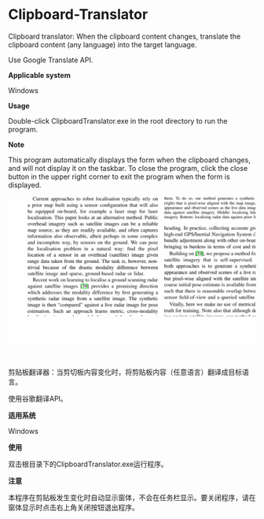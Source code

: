 # Clipboard-Translator
Clipboard translator: When the clipboard content changes, translate the clipboard content (any language) into the target language.

Use Google Translate API.

**Applicable system**

Windows

**Usage**

Double-click ClipboardTranslator.exe in the root directory to run the program.

**Note**

This program automatically displays the form when the clipboard changes, and will not display it on the taskbar. To close the program, click the close button in the upper right corner to exit the program when the form is displayed.

![show](https://github.com/WaterHyacinthInNANHU/Clipboard-Translator/blob/master/show.gif)

# 



剪贴板翻译器：当剪切板内容变化时，将剪贴板内容（任意语言）翻译成目标语言。

使用谷歌翻译API。

**适用系统**

Windows

**使用**

双击根目录下的ClipboardTranslator.exe运行程序。

**注意**

本程序在剪贴板发生变化时自动显示窗体，不会在任务栏显示。要关闭程序，请在窗体显示时点击右上角关闭按钮退出程序。



